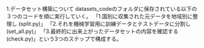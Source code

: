 1.データセット構築について
datasets_codeのフォルダに保存されている以下の３つのコードを順に実行していく。
「1.国別に収集された元データを地域別に整理し (split.py)」
「2.それを機械学習用に訓練データとテストデータに分割し (set_all.py)」
「3.最終的に出来上がったデータセットの内容を確認する (check.py)」という3つのステップで構成する。

